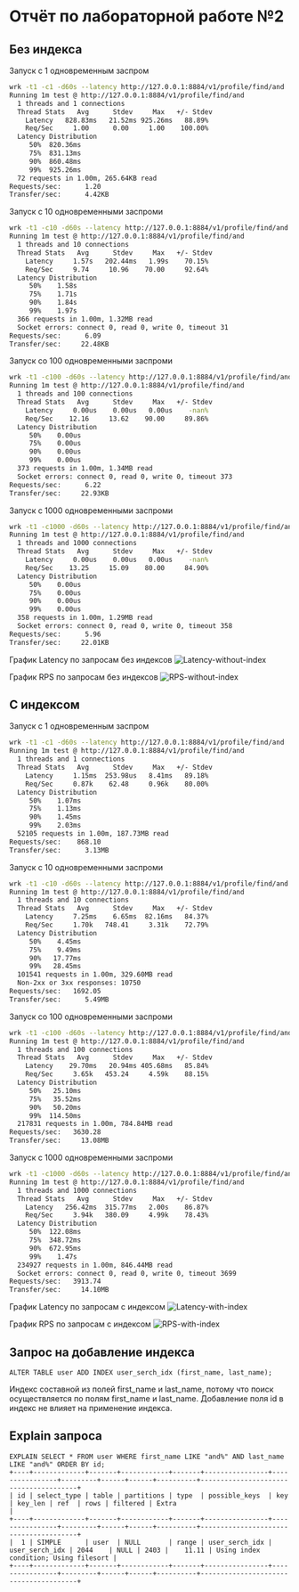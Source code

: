 # Отчёт по лабораторной работе №2

## Без индекса

Запуск с 1 одновременным заспром

```bash
wrk -t1 -c1 -d60s --latency http://127.0.0.1:8884/v1/profile/find/and
Running 1m test @ http://127.0.0.1:8884/v1/profile/find/and
  1 threads and 1 connections
  Thread Stats   Avg      Stdev     Max   +/- Stdev
    Latency   828.83ms   21.52ms 925.26ms   88.89%
    Req/Sec     1.00      0.00     1.00    100.00%
  Latency Distribution
     50%  820.36ms
     75%  831.13ms
     90%  860.48ms
     99%  925.26ms
  72 requests in 1.00m, 265.64KB read
Requests/sec:      1.20
Transfer/sec:      4.42KB
```

Запуск с 10 одновременными заспроми

```bash
wrk -t1 -c10 -d60s --latency http://127.0.0.1:8884/v1/profile/find/and
Running 1m test @ http://127.0.0.1:8884/v1/profile/find/and
  1 threads and 10 connections
  Thread Stats   Avg      Stdev     Max   +/- Stdev
    Latency     1.57s   202.44ms   1.99s    70.15%
    Req/Sec     9.74     10.96    70.00     92.64%
  Latency Distribution
     50%    1.58s
     75%    1.71s
     90%    1.84s
     99%    1.97s
  366 requests in 1.00m, 1.32MB read
  Socket errors: connect 0, read 0, write 0, timeout 31
Requests/sec:      6.09
Transfer/sec:     22.48KB
```

Запуск со 100 одновременными заспроми

```bash
wrk -t1 -c100 -d60s --latency http://127.0.0.1:8884/v1/profile/find/and
Running 1m test @ http://127.0.0.1:8884/v1/profile/find/and
  1 threads and 100 connections
  Thread Stats   Avg      Stdev     Max   +/- Stdev
    Latency     0.00us    0.00us   0.00us    -nan%
    Req/Sec    12.16     13.62    90.00     89.86%
  Latency Distribution
     50%    0.00us
     75%    0.00us
     90%    0.00us
     99%    0.00us
  373 requests in 1.00m, 1.34MB read
  Socket errors: connect 0, read 0, write 0, timeout 373
Requests/sec:      6.22
Transfer/sec:     22.93KB
```

Запуск с 1000 одновременными заспроми

```bash
wrk -t1 -c1000 -d60s --latency http://127.0.0.1:8884/v1/profile/find/and
Running 1m test @ http://127.0.0.1:8884/v1/profile/find/and
  1 threads and 1000 connections
  Thread Stats   Avg      Stdev     Max   +/- Stdev
    Latency     0.00us    0.00us   0.00us    -nan%
    Req/Sec    13.25     15.09    80.00     84.90%
  Latency Distribution
     50%    0.00us
     75%    0.00us
     90%    0.00us
     99%    0.00us
  358 requests in 1.00m, 1.29MB read
  Socket errors: connect 0, read 0, write 0, timeout 358
Requests/sec:      5.96
Transfer/sec:     22.01KB
```

График Latency по запросам без индексов
![Latency-without-index](Latency-without-index.jpeg)

График RPS по запросам без индексов
![RPS-without-index](RPS-without-index.jpeg)



## С индексом

Запуск с 1 одновременным заспром

```bash
wrk -t1 -c1 -d60s --latency http://127.0.0.1:8884/v1/profile/find/and
Running 1m test @ http://127.0.0.1:8884/v1/profile/find/and
  1 threads and 1 connections
  Thread Stats   Avg      Stdev     Max   +/- Stdev
    Latency     1.15ms  253.98us   8.41ms   89.18%
    Req/Sec     0.87k    62.48     0.96k    80.00%
  Latency Distribution
     50%    1.07ms
     75%    1.13ms
     90%    1.45ms
     99%    2.03ms
  52105 requests in 1.00m, 187.73MB read
Requests/sec:    868.10
Transfer/sec:      3.13MB
```

Запуск с 10 одновременными заспроми

```bash
wrk -t1 -c10 -d60s --latency http://127.0.0.1:8884/v1/profile/find/and
Running 1m test @ http://127.0.0.1:8884/v1/profile/find/and
  1 threads and 10 connections
  Thread Stats   Avg      Stdev     Max   +/- Stdev
    Latency     7.25ms    6.65ms  82.16ms   84.37%
    Req/Sec     1.70k   748.41     3.31k    72.79%
  Latency Distribution
     50%    4.45ms
     75%    9.49ms
     90%   17.77ms
     99%   28.45ms
  101541 requests in 1.00m, 329.60MB read
  Non-2xx or 3xx responses: 10750
Requests/sec:   1692.05
Transfer/sec:      5.49MB
```

Запуск со 100 одновременными заспроми

```bash
wrk -t1 -c100 -d60s --latency http://127.0.0.1:8884/v1/profile/find/and
Running 1m test @ http://127.0.0.1:8884/v1/profile/find/and
  1 threads and 100 connections
  Thread Stats   Avg      Stdev     Max   +/- Stdev
    Latency    29.70ms   20.94ms 405.68ms   85.84%
    Req/Sec     3.65k   453.24     4.59k    88.15%
  Latency Distribution
     50%   25.10ms
     75%   35.52ms
     90%   50.20ms
     99%  114.50ms
  217831 requests in 1.00m, 784.84MB read
Requests/sec:   3630.28
Transfer/sec:     13.08MB
```

Запуск с 1000 одновременными заспроми

```bash
wrk -t1 -c1000 -d60s --latency http://127.0.0.1:8884/v1/profile/find/and
Running 1m test @ http://127.0.0.1:8884/v1/profile/find/and
  1 threads and 1000 connections
  Thread Stats   Avg      Stdev     Max   +/- Stdev
    Latency   256.42ms  315.77ms   2.00s    86.87%
    Req/Sec     3.94k   380.09     4.99k    78.43%
  Latency Distribution
     50%  122.08ms
     75%  348.72ms
     90%  672.95ms
     99%    1.47s
  234927 requests in 1.00m, 846.44MB read
  Socket errors: connect 0, read 0, write 0, timeout 3699
Requests/sec:   3913.74
Transfer/sec:     14.10MB
```

График Latency по запросам с индексом
![Latency-with-index](Latency-with-index.jpeg)

График RPS по запросам с индексом
![RPS-with-index](RPS-with-index.jpeg)

## Запрос на добавление индекса

```mysql
ALTER TABLE user ADD INDEX user_serch_idx (first_name, last_name);
```
Индекс составной из полей first_name и last_name, потому что поиск осуществляется по полям first_name и last_name.
Добавление поля id в индекс не влияет на применение индекса.

## Explain запроса
```mysql
EXPLAIN SELECT * FROM user WHERE first_name LIKE "and%" AND last_name LIKE "and%" ORDER BY id;
+----+-------------+-------+------------+-------+----------------+----------------+---------+------+------+----------+---------------------------------------+
| id | select_type | table | partitions | type  | possible_keys  | key            | key_len | ref  | rows | filtered | Extra                                 |
+----+-------------+-------+------------+-------+----------------+----------------+---------+------+------+----------+---------------------------------------+
|  1 | SIMPLE      | user  | NULL       | range | user_serch_idx | user_serch_idx | 2044    | NULL | 2403 |    11.11 | Using index condition; Using filesort |
+----+-------------+-------+------------+-------+----------------+----------------+---------+------+------+----------+---------------------------------------+
```